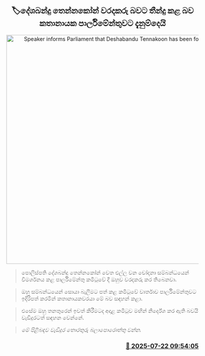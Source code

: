 <p align='center'><b><h2 align='center' title='Speaker informs Parliament that Deshabandu Tennakoon has been found guilty'>🏷දේශබන්දු තෙන්නකෝන් වරදකරු බවට තීන්දු කළ බව කතානාය​ක පාර්ලිමේන්තුවට දැනුම්දෙයි</h2></b></p>
<p align='center'><img src='https://helakuru.sgp1.cdn.digitaloceanspaces.com/esana/images/lib/deshabandu-thennakoon-3983.jpg' width='600' alt='Speaker informs Parliament that Deshabandu Tennakoon has been found guilty'></p>

> පොලිස්පති දේශබන්දු තෙන්නකෝන් වෙත එල්ල වන චෝදනා සම්බන්ධයෙන් විමර්ශනය කළ පාර්ලිමේන්තු කමිටුවේ දී ඔහුව වරදකරු කර තිබෙනවා.

> ඔහු සම්බන්ධයෙන් සොයා බැලීමට පත් කළ කමිටුවේ වාර්තාව පාර්ලිමේන්තුවට ඉදිරිපත් කරමින් කතානායකවරයා මේ බව සඳහන් කළා.

> එසේම ඔහු තනතුරෙන් ඉවත් කිරීමටද අදාළ කමිටුව මඟින් නිර්දේශ කර ඇති බවයි වැඩිදුරටත් සඳහන වෙන්නේ.

> <em>මේ පිළිබඳ​ව වැඩිදුර තොරතුරු බලාපොරොත්තු වන්න.</em>



<h3 align='right'><a href='https://www.helakuru.lk/esana/p/112057/'>📅 2025-07-22 09:54:05</a></h3>
